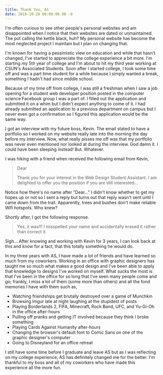 ```yaml
---
title: Thank You, AS
date: 2016-10-28 00:00:00.00 -8
---
```


I'm often curious to see other people's personal websites and am disappointed when I notice that their websites are dated or unmaintained. The pot calling the kettle black, huh? My personal website has become the most neglected project I maintain but I plan on changing that.

I'm known for having a pessimistic view on education and while that hasn't changed, I've started to appreciate the college experience a bit more. I'm starting my 5th year of college and I'm about to hit my third year working at CSUN's Associated Students. Soon after I started college, I took some time off and was a part time student for a while because I simply wanted a break, something I hadn't had since middle school.

Because of my time off from college, I was still a freshman when I saw a job opening for a student web developer position posted in the computer science Facebook group I was a part of. I filled out the application and submitted it on a whim but I didn't expect anything to come of it. I had already submitted an application to a previous department on campus but I never even got a confirmation so I figured this application would be the same way.

I got an interview with my future boss, Kevin. The email stated to have a portfolio so I worked on my website really late into the morning the day before my interview. Now, what really pisses me off was that my portfolio was never even mentioned nor looked at during the interview. God damn it. I could have been sleeping instead! But. Whatever.

I was hiking with a friend when received the following email from Kevin,

> Dear 
>
> Thank you for your interest in the Web Design Student Assistant. I am delighted to offer you the position if you are still interested...

Notice how there's no name after "Dear..." I didn't know whether to get my hopes up or not so I sent a reply but turns out that reply wasn't sent until I came down from the trail. Apparently, trees and bushes don't make reliable Wifi hotspots. Who knew?

Shortly after, I got the following response.

> Yes, it was!!! I misspelled your name and accidentally erased it rather than correct it.

Sigh... After knowing and working with Kevin for 3 years, I can look back at this and know for a fact, that this totally something he would do.

In my three years with AS, I have made a lot of friends and have learned so much from my coworkers. Working in an office with graphic designers has taught me so much what makes a good design and I've been able to apply that knowledge to designs I've worked on myself. What sucks the most is that I've been in the office for so long that I've seen many people come and go; frankly, I miss a lot of them (some more than others) and all the fond memories I have with them such as,

- Watching friendships get brutally destroyed over a game of Munchkin
- Browsing Imgur late at night laughing at the stupidest of posts
- Playing Borderlands 2, FIFA, Minecraft, Rock Band, UFC, and Yu-Gi-Oh in the office after-hours
- Pulling off pranks and getting IT involved because they think I broke something
- Playing Cards Against Humanity after-hours
- Changing the browser's default font to Comic Sans on one of the graphic designer's computer
- Going to Disneyland for an office retreat

I still have some time before I graduate and leave AS but as I was reflecting on my college experience, AS has definitely changed me for the better. I'm thankful to my boss and all of my coworkers who have made this experience all the more fun.